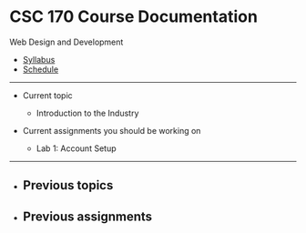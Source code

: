 # CSC 170 Course Documentation
Web Design and Development

- [Syllabus](syllabus.md)
- [Schedule](schedule.md) 

<hr>

- Current topic
  - Introduction to the Industry

- Current assignments you should be working on
  - Lab 1: Account Setup

<hr>

- Previous topics
  - 

- Previous assignments
  - 